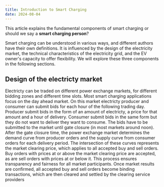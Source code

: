 ```yaml
---
title: Introduction to Smart Charging
date: 2024-08-04
---
```

This article explains the fundamental components of smart charging or should we say a **smart charging person**?
<!--more-->
Smart charging can be understood in various ways, and different authors have their own definitions. It is influenced by the design of the electricity market, the technical characteristics of the electricity grid, and the EV owner's capacity to offer flexibility. We will explore these three components in the following sections.

## Design of the electricty market

Electricty can be traded on different power exchange markets, for different bidding zones and different time slots. Most smart charging applications focus on the day ahead market. On this market electricty producer and consumer can submit bids for each hour of the following trading day. Producer submit bids in the form of an amount of electricty, a price for that amount and a hour of delivery. Consumer submit bids in the same form but they do not want to deliver they want to consume. The bids have to be submitted to the market until gate closure (in most markets around noon). After the gate closure time, the power exchange market determines the demand curve from producer orders and the supply curve from consumer orders for each delivery period. The intersection of these curves represents the market clearing price, which applies to all accepted buy and sell orders. Buy orders with prices at or above the market clearing price are accepted, as are sell orders with prices at or below it. This process ensures transparency and fairness for all market participants. Once market results are confirmed, all accepted buy and sell orders become binding transactions, which are then cleared and settled by the clearing service providers
